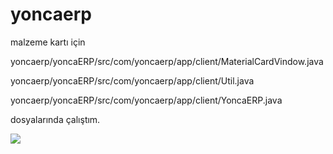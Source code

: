 # yoncaerp
malzeme kartı için

yoncaerp/yoncaERP/src/com/yoncaerp/app/client/MaterialCardVindow.java

yoncaerp/yoncaERP/src/com/yoncaerp/app/client/Util.java

yoncaerp/yoncaERP/src/com/yoncaerp/app/client/YoncaERP.java

dosyalarında çalıştım.

![](https://github.com/zehrabetulboynuegri/yoncaerp/blob/master/malzemeKarti.png)
